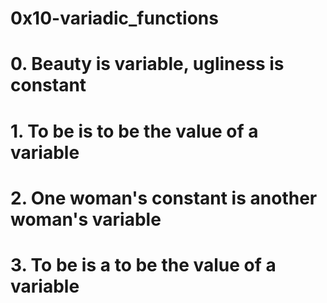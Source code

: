 # 0x10-variadic_functions

# 0. Beauty is variable, ugliness is constant

# 1. To be is to be the value of a variable

# 2. One woman's constant is another woman's variable

# 3. To be is a to be the value of a variable